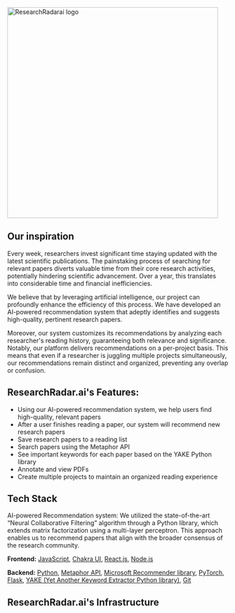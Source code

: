 <img width="480" alt="ResearchRadarai logo" src="https://github.com/researchRadar-ai/.github/assets/57195399/3f425a75-ec4f-4498-a6bf-ea2665fafefd">

## Our inspiration
Every week, researchers invest significant time staying updated with the latest scientific publications. The painstaking process of searching for relevant papers diverts valuable time from their core research activities, potentially hindering scientific advancement. Over a year, this translates into considerable time and financial inefficiencies.

We believe that by leveraging artificial intelligence, our project can profoundly enhance the efficiency of this process. We have developed an AI-powered recommendation system that adeptly identifies and suggests high-quality, pertinent research papers.

Moreover, our system customizes its recommendations by analyzing each researcher's reading history, guaranteeing both relevance and significance. Notably, our platform delivers recommendations on a per-project basis. This means that even if a researcher is juggling multiple projects simultaneously, our recommendations remain distinct and organized, preventing any overlap or confusion.

## ResearchRadar.ai's Features:
- Using our AI-powered recommendation system, we help users find high-quality, relevant papers
- After a user finishes reading a paper, our system will recommend new research papers
- Save research papers to a reading list
- Search papers using the Metaphor API
- See important keywords for each paper based on the YAKE Python library
- Annotate and view PDFs
- Create multiple projects to maintain an organized reading experience

## Tech Stack
AI-powered Recommendation system: We utilized the state-of-the-art “Neural Collaborative Filtering” algorithm through a Python library, which extends matrix factorization using a multi-layer perceptron. This approach enables us to recommend papers that align with the broader consensus of the research community.

**Frontend:** [JavaScript](https://developer.mozilla.org/en-US/docs/Web/JavaScript), [Chakra UI](https://chakra-ui.com/), [React.js](https://react.dev/), [Node.js](https://nodejs.org/en)

**Backend:** [Python](https://www.python.org/), [Metaphor API](https://metaphor.systems/), [Microsoft Recommender library](https://github.com/recommenders-team/recommenders), [PyTorch](https://pytorch.org/), [Flask](https://flask.palletsprojects.com/en/2.3.x/), [YAKE (Yet Another Keyword Extractor Python library)](https://liaad.github.io/yake/), [Git](https://git-scm.com/)

## ResearchRadar.ai's Infrastructure





<!--

**Here are some ideas to get you started:**

🙋‍♀️ A short introduction - what is your organization all about?
🌈 Contribution guidelines - how can the community get involved?
👩‍💻 Useful resources - where can the community find your docs? Is there anything else the community should know?
🍿 Fun facts - what does your team eat for breakfast?
🧙 Remember, you can do mighty things with the power of [Markdown](https://docs.github.com/github/writing-on-github/getting-started-with-writing-and-formatting-on-github/basic-writing-and-formatting-syntax)
-->
